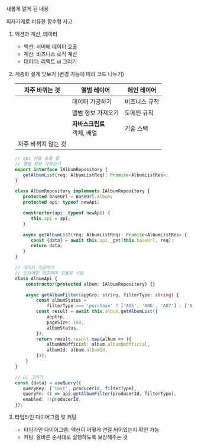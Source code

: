 새롭게 알게 된 내용

피자가게로 비유한 함수형 사고

1. 액션과 계산, 데이터
    - 액션: 서버에 데이터 호출
    - 계산: 비즈니스 로직 계산
    - 데이터: 리액트 ui 그리기

2. 계층화 설계 맛보기 (변경 가능에 따라 코드 나누기)

   | 자주 바뀌는 것    | 앨범 레이어                  | 메인 레이어  |
   |-------------|-------------------------|---------|
   |             | 데이터 가공하기                | 비즈니스 규칙 |
   |             | 앨범 정보 가져오기              | 도메인 규칙  |
   |             | **자바스크립트** <br/> 객체, 배열 | 기술 스택   |
   | 자주 바뀌지 않는 것 |                         |         |


   ```typescript
   // api 만을 호출 함
   // 앨범 정보 가져오기
   export interface IAlbumRepository {
      getAlbumList(req: AlbumListReq): Promise<AlbumListRes>;
   }
   
   class AlbumRepository implements IAlbumRepository {
      protected baseUrl = BaseUrl.Album;
      protected api: typeof newApi;
   
      constructor(api: typeof newApi) {
         this.api = api;
      }
   
      async getAlbumList(req: AlbumListReq): Promise<AlbumListRes> {
         const {data} = await this.api._get(this.baseUrl, req);
         return data;
      }
   }
   ```
   
   ```typescript
   // 데이터 가공하기
   // 인자에만 의존하여 모듈화 시킴
   class AlbumApi {
       constructor(protected album: IAlbumRepository) {}
   
       async getAlbumFilter(appGrp: string, filterType: string) {
           const albumStatus =
               filterType === 'purchase' ? ['A05', 'A06', 'A07'] : ['A06', 'A07'];
           const result = await this.album.getAlbumList({
               appGrp,
               pageSize: 100,
               albumStatus,
           });
           return result.result.map(album => ({
               albumNmOfficial: album.albumNmOfficial,
               albumId: album.albumId,
           }));
       }
   }
   ```
   
   ```typescript
   // ui 그리기
   const {data} = useQuery({
      queryKey: ['test', producerId, filterType],
      queryFn: () => api.getAlbumFilter(producerId, filterType),
      enabled: !!producerId,
   });
   ```

3. 타임라인 다이어그램 및 커팅
   - 타임라인 다이어그램: 액션이 어떻게 연결 되어있는지 확인 가능
   - 커팅: 올바른 순서대로 실행하도록 보장해주는 것
